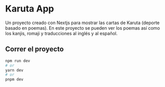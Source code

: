 # Karuta App

Un proyecto creado con Nextjs para mostrar las cartas de Karuta (deporte basado en poemas). En este proyecto se pueden ver los poemas así como los kanjis, romaji y traducciones al inglés y al español.

## Correr el proyecto

```bash
npm run dev
# or
yarn dev
# or
pnpm dev
```
